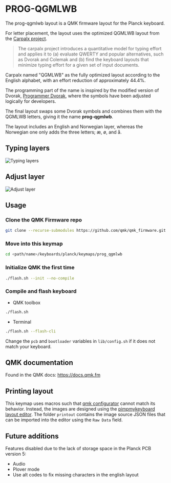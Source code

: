 # PROG-QGMLWB

The prog-qgmlwb layout is a QMK firmware layout for the Planck keyboard.

For letter placement, the layout uses the optimized QGMLWB layout from the [Carpalx project](http://mkweb.bcgsc.ca/carpalx).

> The carpalx project introduces a quantitative model for typing effort and applies it to (a) evaluate QWERTY and popular alternatives, such as Dvorak and Colemak and (b) find the keyboard layouts that minimize typing effort for a given set of input documents.

Carpalx named "QGMLWB" as the fully optimized layout according to the English alphabet, with an effort reduction of approximately 44.4%.

The programming part of the name is inspired by the modified version of Dvorak, [Programmer Dvorak](http://programmer-dvorak.appspot.com), where the symbols have been adjusted logically for developers.

The final layout swaps some Dvorak symbols and combines them with the QGMLWB letters, giving it the name **prog-qgmlwb**.

The layout includes an English and Norwegian layer, whereas the Norwegian one only adds the three letters; æ, ø, and å.

## Typing layers

![Typing layers](https://i.imgur.com/QaHnqW8.png)

## Adjust layer

![Adjust layer](https://i.imgur.com/63I69P0.png)

## Usage

### Clone the QMK Firmware repo

```bash
git clone --recurse-submodules https://github.com/qmk/qmk_firmware.git <path/name>
```

### Move into this keymap

```bash
cd <path/name>/keyboards/planck/keymaps/prog_qgmlwb
```

### Initialize QMK the first time

```bash
./flash.sh --init --no-compile
```

### Compile and flash keyboard

- QMK toolbox

```bash
./flash.sh
```

- Terminal

```bash
./flash.sh --flash-cli
```

Change the `pcb` and `bootloader` variables in `lib/config.sh` if it does not match your keyboard.

## QMK documentation

Found in the QMK docs: <https://docs.qmk.fm>

## Printing layout

This keymap uses macros such that [qmk configurator](https://config.qmk.fm) cannot match its behavior. Instead, the images are designed using the [pimpmykeyboard layout editor](http://www.keyboard-layout-editor.com). The folder `printout` contains the image source JSON files that can be imported into the editor using the `Raw Data` field.

## Future additions

Features disabled due to the lack of storage space in the Planck PCB version 5:

- Audio
- Plover mode
- Use alt codes to fix missing characters in the english layout
